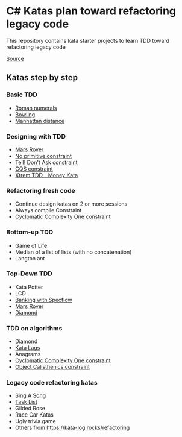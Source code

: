 # C# Katas plan toward refactoring legacy code

This repository contains kata starter projects to learn TDD toward refactoring legacy code

[Source](https://philippe.bourgau.net/a-coding-dojo-exercises-plan-towards-refactoring-legacy-code/)

## Katas step by step

### Basic TDD
- [Roman numerals](RomanNumeralKata/RomanNumeral/README.md)
- [Bowling](BowlingKata/README.md)
- [Manhattan distance](ManhattanDistanceKata/README.md)

### Designing with TDD
- [Mars Rover](MarsRoverKata/README.md)
- [No primitive constraint](docs/contraints/NoPrimitive.md)
- [Tell! Don't Ask constraint](docs/contraints/TellDontAsk.md)
- [CQS constraint](docs/contraints/CQS.md)
- [Xtrem TDD - Money Kata](XtremTDDMoneyKata/README.md)

### Refactoring fresh code
- Continue design katas on 2 or more sessions
- Always compile Constraint
- [Cyclomatic Complexity One constraint](docs/contraints/CyclomaticComplexityOne.md)

### Bottom-up TDD
- Game of Life
- Median of a list of lists (with no concatenation)
- Langton ant

### Top-Down TDD
- Kata Potter
- LCD
- [Banking with Specflow](BankingKata/README.md)
- [Mars Rover](MarsRoverKata/README.md)
- [Diamond](DiamondKata/README.md)

### TDD on algorithms
- [Diamond](DiamondKata/README.md)
- [Kata Lags](LagsKata/README.md)
- Anagrams
- [Cyclomatic Complexity One constraint](docs/contraints/CyclomaticComplexityOne.md)
- [Object Calisthenics constraint](docs/contraints/ObjectCalisthenics.md)

### Legacy code refactoring katas

- [Sing A Song](SingASongKata/README.md)
- [Task List](TaskListKata/README.md)
- Gilded Rose
- Race Car Katas
- Ugly trivia game
- Others from https://kata-log.rocks/refactoring
